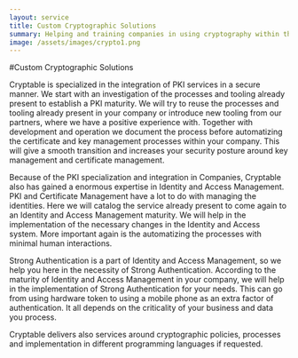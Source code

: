 ```yaml
---
layout: service
title: Custom Cryptographic Solutions
summary: Helping and training companies in using cryptography within their applications
image: /assets/images/crypto1.png
---
```


#Custom Cryptographic Solutions

  <p>Cryptable is specialized in the integration of PKI services in a secure manner. We start with an investigation
    of the processes and tooling already present to establish a PKI maturity. We will try to reuse the processes
    and tooling already present in your company or introduce new tooling from our partners, where we have a
    positive experience with. Together with development and operation we document the process before automatizing
    the certificate and key management processes within your company. This will give a smooth transition and
    increases your security posture around key management and certificate management.</p>
  <p>Because of the PKI specialization and integration in Companies,  Cryptable also has gained a enormous
    expertise in Identity and Access Management. PKI and Certificate Management have a lot to do with managing
    the identities. Here we will catalog the service already present to come again to an Identity and Access
    Management maturity. We will help in the implementation of the necessary changes in the Identity and Access
    system. More important again is the automatizing the processes with minimal human interactions.
  <p>Strong Authentication is a part of Identity and Access Management, so we help you here in the necessity of
    Strong Authentication. According to the maturity of Identity and Access Management in your company, we will
    help in the implementation of Strong Authentication for your needs. This can go from using hardware token to
    using a mobile phone as an extra factor of authentication. It all depends on the criticality of your business
    and data you process.</p>
  <p>Cryptable delivers also services around cryptographic policies, processes and implementation in different
    programming languages if requested.</p>

